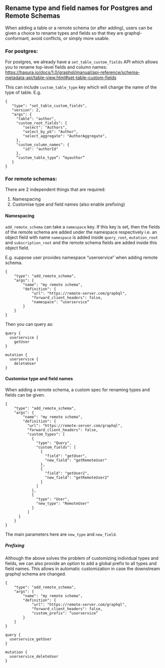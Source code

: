 ## Rename type and field names for Postgres and Remote Schemas

When adding a table or a remote schema (or after adding), users can be given a choice to rename
types and fields so that they are graphql-conformant, avoid conflicts, or simply more usable.

### For postgres:

For postgres, we already have a `set_table_custom_fields` API which allows you to rename top-level fields and column names: https://hasura.io/docs/1.0/graphql/manual/api-reference/schema-metadata-api/table-view.html#set-table-custom-fields

This can include `custom_table_type` key which will change the name of the type of table. E.g.

```
{
   "type": "set_table_custom_fields",
   "version": 2,
   "args": {
     "table": "author",
     "custom_root_fields": {
        "select": "Authors",
        "select_by_pk": "Author",
        "select_aggregate": "AuthorAggregate",
     },
     "custom_column_names": {
        "id": "authorId"
     },
     “custom_table_type”: “myauthor”
   }
}
```

### For remote schemas:

There are 2 independent things that are required:

1. Namespacing
2. Customise type and field names (also enable prefixing)

#### Namespacing

`add_remote_schema` can take a `namespace` key. If this key is set, then the fields of the remote schema are added under the namespace respectively i.e. an object field with name `namespace`  is added inside `query_root`, `mutation_root` and `subscription_root` and the remote schema fields are added inside this object field.

E.g. suppose user provides namespace “userservice” when adding remote schema.

```
{
    "type": "add_remote_schema",
    "args": {
        "name": "my remote schema",
        "definition": {
            "url": "https://remote-server.com/graphql",
            "forward_client_headers": false,
            "namespace": “userservice”
        }
    }
}
```

Then you can query as:

```
query {
  userservice {
    getUser
}

mutation {
  userservice {
    deleteUser
}
```

#### Customise type and field names 

When adding a remote schema, a custom spec for renaming types and fields can be given.

```
{
    "type": "add_remote_schema",
    "args": {
        "name": "my remote schema",
        "definition": {
          "url": "https://remote-server.com/graphql",
          "forward_client_headers": false,
          "custom_types": [
            {
              "type": "Query",
              "custom_fields": [
                {
                  "field": "getUser",
                  "new_field": "getRemoteUser"
                },
                {
                  "field": "getUser2",
                  "new_field": "getRemoteUser2"
                }
              ]
            },
            {
              "type": "User",
              "new_type": "RemoteUser"
            }
          ]
      }
    }
}
```

The main parameters here are `new_type` and `new_field`.

##### Prefixing

Although the above solves the problem of customizing individual types and fields, we can also provide an
option to add a global prefix to all types and field names. This allows in automatic customization in case 
the downstream graphql schema are changed.

```
{
    "type": "add_remote_schema",
    "args": {
        "name": "my remote schema",
        "definition": {
            "url": "https://remote-server.com/graphql",
            "forward_client_headers": false,
            "custom_prefix": “userservice”
        }
    }
}
```


```
query {
  userservice_getUser
}

mutation {
  userservice_deleteUser
}
```
